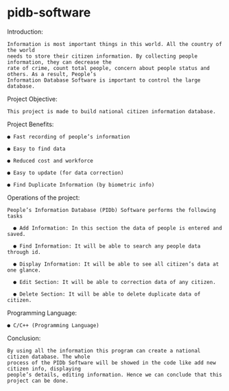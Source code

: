 # pidb-software

Introduction:

    Information is most important things in this world. All the country of the world
    needs to store their citizen information. By collecting people information, they can decrease the
    rate of crime, count total people, concern about people status and others. As a result, People’s
    Information Database Software is important to control the large database.

Project Objective:

    This project is made to build national citizen information database.

Project Benefits:

    ● Fast recording of people’s information

    ● Easy to find data

    ● Reduced cost and workforce

    ● Easy to update (for data correction)

    ● Find Duplicate Information (by biometric info)

Operations of the project:

    People’s Information Database (PIDb) Software performs the following tasks

      ● Add Information: In this section the data of people is entered and saved.

      ● Find Information: It will be able to search any people data through id.

      ● Display Information: It will be able to see all citizen’s data at one glance.

      ● Edit Section: It will be able to correction data of any citizen.

      ● Delete Section: It will be able to delete duplicate data of citizen.

Programming Language:

    ● C/C++ (Programming Language)

Conclusion:

    By using all the information this program can create a national citizen database. The whole
    process of the PIDb Software will be showed in the code like add new citizen info, displaying
    people’s details, editing information. Hence we can conclude that this project can be done.
